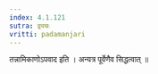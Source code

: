 ```yaml
---
index: 4.1.121
sutra: द्व्यचः
vritti: padamanjari
---
```


 तन्नामिकाणोऽपवाद इति । अन्यत्र पूर्वेणैव सिद्धत्वात् ॥